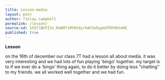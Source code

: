```yaml
---
title: Lesson-media
layout: post
author: finlay.campbell
permalink: /lesson/
source-id: 15ItlBUYI2x_RaW97iMtRVdyrbAChoDypmSFNYHGtmKE
published: true
---
```

**Lesson**

on the 16th of december our class 7T had a lesson all about media. it was very interesting and we had lots of fun playing 'bingo' together. my target is to if we ever do a ‘bingo’ thing again, to do it better by doing less "chatting" to my friends. we all worked well together and we had fun.

